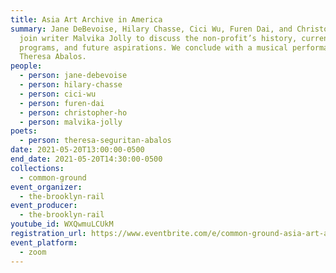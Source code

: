 ```yaml
---
title: Asia Art Archive in America
summary: Jane DeBevoise, Hilary Chasse, Cici Wu, Furen Dai, and Christopher Ho
  join writer Malvika Jolly to discuss the non-profit’s history, current
  programs, and future aspirations. We conclude with a musical performance from
  Theresa Abalos.
people:
  - person: jane-debevoise
  - person: hilary-chasse
  - person: cici-wu
  - person: furen-dai
  - person: christopher-ho
  - person: malvika-jolly
poets:
  - person: theresa-seguritan-abalos
date: 2021-05-20T13:00:00-0500
end_date: 2021-05-20T14:30:00-0500
collections:
  - common-ground
event_organizer:
  - the-brooklyn-rail
event_producer:
  - the-brooklyn-rail
youtube_id: WXQwmuLCUkM
registration_url: https://www.eventbrite.com/e/common-ground-asia-art-archive-tickets-154449018171
event_platform:
  - zoom
---
```

